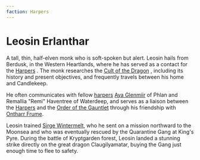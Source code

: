 ```yaml
---
faction: Harpers
---
```

# Leosin Erlanthar

A tall, thin, half-elven monk who is soft-spoken but alert. Leosin hails from Berdusk, in the Western Heartlands, where he has served as a contact for the [Harpers](../Factions/Harpers.md) . The monk researches the [Cult of the Dragon](../Factions/Cult%20of%20the%20Dragon.md) , including its history and present objectives, and frequently travels between his home and Candlekeep.

He often communicates with fellow [harpers](../Factions/Harpers.md) [Aya Glenmiir](Aya%20Glenmiir.md) of Phlan and Remallia "Remi" Haventree of Waterdeep, and serves as a liaison between the [Harpers](../Factions/Harpers.md) and the [Order of the Gauntlet](../Factions/Order%20of%20the%20Gauntlet.md) through his friendship with [Ontharr Frume](Ontharr%20Frume.md).

Leosin trained [Sirge Wintermelt](Sirge%20Wintermelt.md), who he sent on a mission northward to the Moonsea and who was eventually rescued by the Quarantine Gang at King's Pyre. During the battle of Kryptgarden forest, Leosin landed a stunning strike directly on the great dragon Claugilyamatar, buying the Gang just enough time to flee to safety.